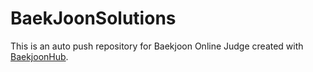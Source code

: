 # BaekJoonSolutions
This is an auto push repository for Baekjoon Online Judge created with [BaekjoonHub](https://github.com/BaekjoonHub/BaekjoonHub).
